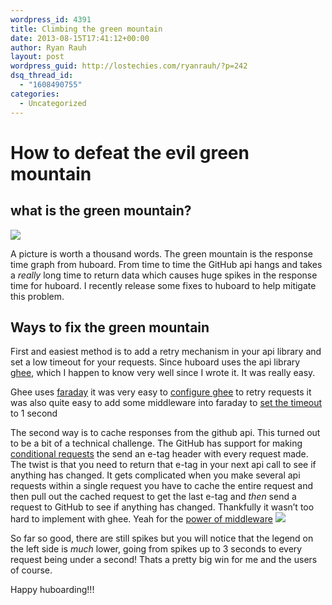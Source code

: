 ```yaml
---
wordpress_id: 4391
title: Climbing the green mountain
date: 2013-08-15T17:41:12+00:00
author: Ryan Rauh
layout: post
wordpress_guid: http://lostechies.com/ryanrauh/?p=242
dsq_thread_id:
  - "1608490755"
categories:
  - Uncategorized
---
```

# How to defeat the evil green mountain

## what is the green mountain?

<img style="max-width: 100%" src="http://f.cl.ly/items/2f2a2R3Y3a2R0i2t0X3G/Image%202013-08-14%20at%209.47.36%20AM.png" />

A picture is worth a thousand words. The green mountain is the response time graph from huboard. From time to time the GitHub api hangs and takes a _really_ long time to return data which causes huge spikes in the response time for huboard. I recently release some fixes to huboard to help mitigate this problem.

## Ways to fix the green mountain

First and easiest method is to add a retry mechanism in your api library and set a low timeout for your requests. Since huboard uses the api library [ghee](https://api.github.com/rauhryan/ghee), which I happen to know very well since I wrote it. It was really easy.

Ghee uses [faraday](https://github.com/lostisland/faraday) it was very easy to [configure ghee](https://github.com/rauhryan/huboard/blob/master/lib/bridge/huboard.rb#L36-45) to retry requests it was also quite easy to add some middleware into faraday to [set the timeout](https://github.com/rauhryan/huboard/blob/master/lib/bridge/middleware/mimetype.rb#L19-20) to 1 second

The second way is to cache responses from the github api. This turned out to be a bit of a technical challenge. The GitHub has support for making [conditional requests](http://developer.github.com/v3/#conditional-requests) the send an e-tag header with every request made. The twist is that you need to return that e-tag in your next api call to see if anything has changed. It gets complicated when you make several api requests within a single request you have to cache the entire request and then pull out the cached request to get the last e-tag and _then_ send a request to GitHub to see if anything has changed. Thankfully it wasn&#8217;t too hard to implement with ghee. Yeah for the [power of middleware](https://github.com/rauhryan/huboard/blob/master/lib/bridge/middleware/caching.rb) <img style="max-width: 100%" src="http://f.cl.ly/items/021U2o0d0q2n3r2m3R0n/Screen%20Shot%202013-08-15%20at%2012.26.35%20PM.png" />

So far so good, there are still spikes but you will notice that the legend on the left side is _much_ lower, going from spikes up to 3 seconds to every request being under a second! Thats a pretty big win for me and the users of course.

Happy huboarding!!!